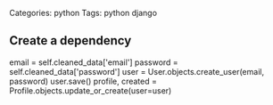 Categories: python
Tags: python
      django

## Create a dependency

 email = self.cleaned_data['email']
 password = self.cleaned_data['password']
 user = User.objects.create_user(email, password)
 user.save()
 profile, created = Profile.objects.update_or_create(user=user)